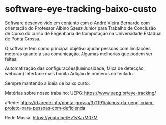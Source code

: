 # software-eye-tracking-baixo-custo
Software desenvolvido em conjunto com o André Vieira Bernardo com orientação do Professor Albino Szesz Junior para Trabalho de Conclusão de Curso do curso de Engenharia de Computação na Universidade Estadual de Ponta Grossa. 

O software tem como principal objetivo ajudar pessoas com limitações motoras quanto a sua comunicação. Algumas melhorias que podem ser feitas:

Automatização das configurações(luminosidade, faixa de detecção, webcam) 
Interface mais bonita Adição de números no teclado

Sempre mantendo a idéia de baixo custo.

Matérias sobre nosso trabalho:
UEPG:
https://www.uepg.br/eye-tracking/

aRede:
https://d.arede.info/ponta-grossa/371191/alunos-da-uepg-criam-projeto-para-pessoas-com-deficiencia

Rede Massa:
https://youtu.be/Hv1sXJkM07M
